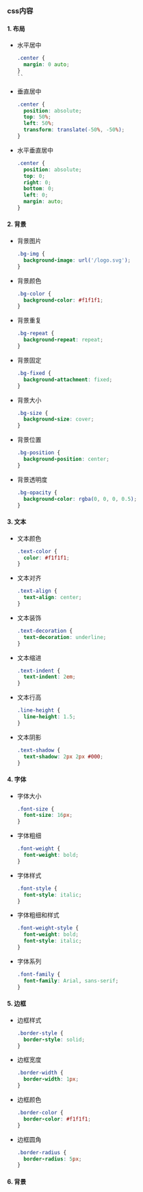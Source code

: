 ### css内容

#### 1. 布局

- 水平居中

  ```css
  .center {
    margin: 0 auto;
  }
  ``

- 垂直居中

  ```css
  .center {
    position: absolute;
    top: 50%;
    left: 50%;
    transform: translate(-50%, -50%);
  }
  ```

- 水平垂直居中

  ```css
  .center {
    position: absolute;
    top: 0;
    right: 0;
    bottom: 0;
    left: 0;
    margin: auto;
  }
  ```

#### 2. 背景

- 背景图片

  ```css
  .bg-img {
    background-image: url('/logo.svg');
  }
  ```

- 背景颜色

  ```css
  .bg-color {
    background-color: #f1f1f1;
  }
  ```

- 背景重复

  ```css
  .bg-repeat {
    background-repeat: repeat;
  }
  ```

- 背景固定

  ```css
  .bg-fixed {
    background-attachment: fixed;
  }
  ```

- 背景大小

  ```css
  .bg-size {
    background-size: cover;
  }
  ```

- 背景位置

  ```css
  .bg-position {
    background-position: center;
  }
  ```

- 背景透明度

  ```css
  .bg-opacity {
    background-color: rgba(0, 0, 0, 0.5);
  }
  ```

#### 3. 文本

- 文本颜色

  ```css
  .text-color {
    color: #f1f1f1;
  }
  ```

- 文本对齐

  ```css
  .text-align {
    text-align: center;
  }
  ```

- 文本装饰

  ```css
  .text-decoration {
    text-decoration: underline;
  }
  ```

- 文本缩进

  ```css
  .text-indent {
    text-indent: 2em;
  }
  ```

- 文本行高

  ```css
  .line-height {
    line-height: 1.5;
  }
  ```

- 文本阴影

  ```css
  .text-shadow {
    text-shadow: 2px 2px #000;
  }
  ```

#### 4. 字体

- 字体大小

  ```css
  .font-size {
    font-size: 16px;
  }
  ```

- 字体粗细

  ```css
  .font-weight {
    font-weight: bold;
  }
  ```

- 字体样式

  ```css
  .font-style {
    font-style: italic;
  }
  ```

- 字体粗细和样式

  ```css
  .font-weight-style {
    font-weight: bold;
    font-style: italic;
  }
  ```

- 字体系列

  ```css
  .font-family {
    font-family: Arial, sans-serif;
  }
  ```

#### 5. 边框

- 边框样式

  ```css
  .border-style {
    border-style: solid;
  }
  ```

- 边框宽度

  ```css
  .border-width {
    border-width: 1px;
  }
  ```

- 边框颜色

  ```css
  .border-color {
    border-color: #f1f1f1;
  }
  ```

- 边框圆角

  ```css
  .border-radius {
    border-radius: 5px;
  }
  ```

#### 6. 背景

